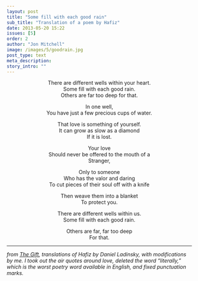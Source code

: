 ```yaml
---
layout: post
title: "Some fill with each good rain"
sub_title: "Translation of a poem by Hafiz"
date: 2013-05-20 15:22
issues: [5]
order: 2
author: "Jon Mitchell"
image: /images/5/goodrain.jpg
post_type: text
meta_description: 
story_intro: ""
---
```

<center><p>There are different wells within your heart.<br />
Some fill with each good rain.<br />
Others are far too deep for that.</p>
 
<p>In one well,<br />
You have just a few precious cups of water.</p>
 
<p>That love is something of yourself.<br />
It can grow as slow as a diamond<br />
If it is lost.</p>
 
<p>Your love<br />
Should never be offered to the mouth of a<br />
Stranger,</p>
 
<p>Only to someone<br />
Who has the valor and daring<br />
To cut pieces of their soul off with a knife</p>
 
<p>Then weave them into a blanket<br />
To protect you.</p>
 
<p>There are different wells within us.<br />
Some fill with each good rain.</p>
 
<p>Others are far, far too deep<br />
For that.</p></center>

<hr />

*from [The Gift](http://books.google.com/books/about/The_Gift.html?id=_cdWZkYE_ZQC), translations of Hafiz by Daniel Ladinsky, with modifications by me. I took out the air quotes around love, deleted the word “literally,” which is the worst poetry word available in English, and fixed punctuation marks.*